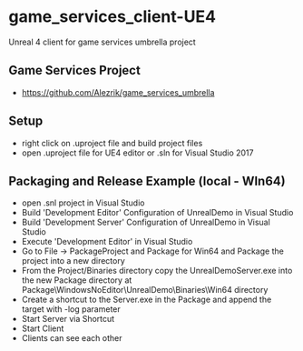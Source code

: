 # game_services_client-UE4
Unreal 4 client for game services umbrella project

## Game Services Project
* https://github.com/Alezrik/game_services_umbrella

## Setup
* right click on .uproject file and build project files
* open .uproject file for UE4 editor or .sln for Visual Studio 2017

## Packaging and Release Example (local - WIn64)
* open .snl project in Visual Studio
* Build 'Development Editor' Configuration of UnrealDemo in Visual Studio
* Build 'Development Server' Configuration of UnrealDemo in Visual Studio
* Execute 'Development Editor' in Visual Studio
* Go to File -> PackageProject and Package for Win64 and Package the project into a new directory
* From the Project/Binaries directory copy the UnrealDemoServer.exe into the new Package directory at Package\WindowsNoEditor\UnrealDemo\Binaries\Win64 directory
* Create a shortcut to the Server.exe in the Package and append the target with -log parameter
* Start Server via Shortcut
* Start Client
* Clients can see each other